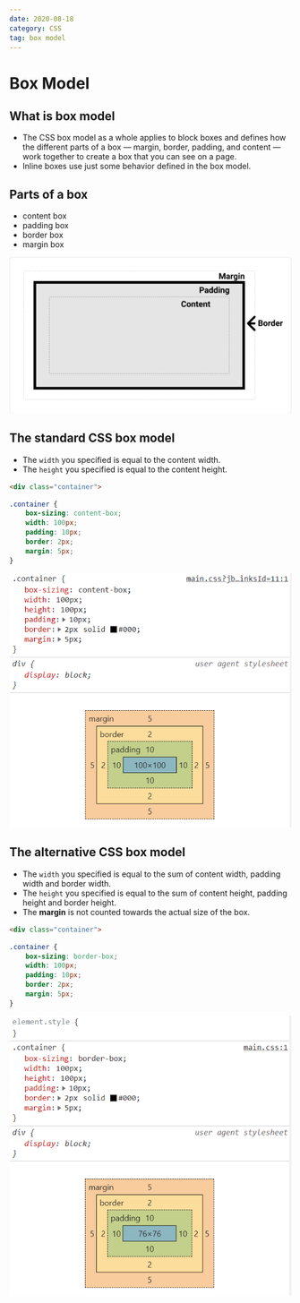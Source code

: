 ```yaml
---
date: 2020-08-18
category: CSS
tag: box model
---
```


# Box Model

## What is box model

- The CSS box model as a whole applies to block boxes and defines how the different parts of a box — margin, border, padding, and content — work together to create a box that you can see on a page.
- Inline boxes use just some behavior defined in the box model.

## Parts of a box

- content box
- padding box
- border box
- margin box

![parts of a box](./images/parts_of_a_box.png)


## The standard CSS box model

- The `width` you specified is equal to the content width.
- The `height` you specified is equal to the content height.

```html
<div class="container">
```

```css
.container {
	box-sizing: content-box;
	width: 100px;
	padding: 10px;
	border: 2px;
	margin: 5px;
}
```

![standard CSS box](./images/standar_css_box.png)

## The alternative CSS box model

- The `width` you specified is equal to the sum of content width, padding width and border width.
- The `height` you specified is equal to the sum of content height, padding height and border height.
- The **margin** is not counted towards the actual size of the box.

```html
<div class="container">
```

```css
.container {
	box-sizing: border-box;
	width: 100px;
	padding: 10px;
	border: 2px;
	margin: 5px;
}
```

![alternative CSS box](./images/alternative_css_box.png)
